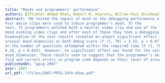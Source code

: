```yaml
---
title: "Moods and programmers’ performance"
authors: [Iftikhar Ahmed Khan, Robert M. Hierons, Willem-Paul Brinkman]
abstract: "We tested the impact of mood on the debugging performance of programmers.
Four movie clips were used to induce programmer’s mood. In the
test, 72 programmers watched both a neutral video clip and one of the four
mood evoking video clips and after each of these they took a debugging test.
Examination of the test results revealed an almost significant effect for the
arousal mood-dimension on both debug score (F (1, 70) = 3.33, p = 0.07) and
on the number of questions attempted within the required time (F (1, 70) =
6.26, p = 0.015). However, no significant effect was found for the valance
mood dimension. These results seem to suggest that the programmer’s ability to
find and correct errors in program code depends on their level of arousal."
publishedAt: "ppig-2007"
year: 2007
url_pdf: "/files/2007-PPIG-19th-Khan.pdf"
---
```


